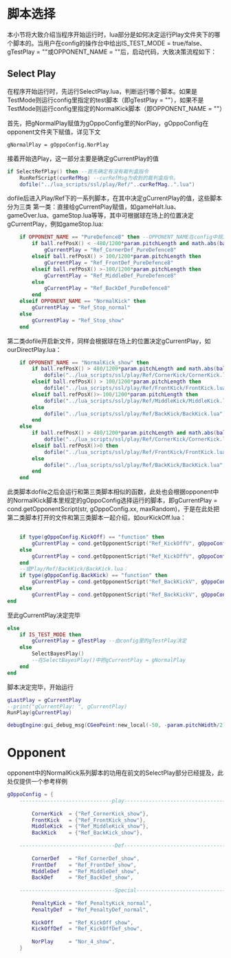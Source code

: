 # 脚本选择
本小节将大致介绍当程序开始运行时，lua部分是如何决定运行Play文件夹下的哪个脚本的。当用户在config的操作台中给出IS_TEST_MODE = true/false、gTestPlay = ""或OPPONENT_NAME = ""后，启动代码，大致决策流程如下：

## Select Play
在程序开始运行时，先运行SelectPlay.lua，判断运行哪个脚本。如果是TestMode则运行config里指定的test脚本（即gTestPlay = ""），如果不是TestMode则运行config里指定的NormalKick脚本（即OPPONENT_NAME = ""）

首先，把gNormalPlay赋值为gOppoConfig里的NorPlay，gOppoConfig在opponent文件夹下赋值，详见下文

`gNormalPlay = gOppoConfig.NorPlay`


接着开始选Play，这一部分主要是确定gCurrentPlay的值
```lua
if SelectRefPlay() then --首先确定有没有裁判盒指令
    RunRefScript(curRefMsg) --curRefMsg为收到的裁判盒指令。
    dofile("../lua_scripts/ssl/play/Ref/"..curRefMag..".lua")
```

dofile后进入Play/Ref下的一系列脚本，在其中决定gCurrentPlay的值，这些脚本分为三类
第一类：直接给gCurrentPlay赋值，如gameHalt.lua、gameOver.lua、gameStop.lua等等，其中可根据球在场上的位置决定gCurrentPlay，例如gameStop.lua:
```lua
    if OPPONENT_NAME == "PureDefence8" then --OPPONENT_NAME在config中规定
        if ball.refPosX() < -480/1200*param.pitchLength and math.abs(ball.refPosY()) > 300/900*param.pitchWidth then
            gCurrentPlay = "Ref_CornerDef_PureDefence8"
        elseif ball.refPosX() > 100/1200*param.pitchLength then
            gCurrentPlay = "Ref_FrontDef_PureDefence8"
        elseif ball.refPosX() >-100/1200*param.pitchLength then
            gCurrentPlay = "Ref_MiddleDef_PureDefence8"
        else
            gCurrentPlay = "Ref_BackDef_PureDefence8"
        end
    elseif OPPONENT_NAME == "NormalKick" then
        gCurrentPlay = "Ref_Stop_normal"
    else
        gCurrentPlay = "Ref_Stop_show"
    end
```
第二类dofile开启新文件，同样会根据球在场上的位置决定gCurrentPlay，如ourDirectPlay.lua：
```lua
    if OPPONENT_NAME == "NormalKick_show" then
	    if ball.refPosX() > 480/1200*param.pitchLength and math.abs(ball.refPosY()) > 300/900*param.pitchWidth then
	        dofile("../lua_scripts/ssl/play/Ref/CornerKick/CornerKick.lua")
	    elseif ball.refPosX() > 100/1200*param.pitchLength then
	        dofile("../lua_scripts/ssl/play/Ref/FrontKick/FrontKick.lua")
	    elseif ball.refPosX()>-100/1200*param.pitchLength then
	        dofile("../lua_scripts/ssl/play/Ref/MiddleKick/MiddleKick.lua")
	    else
	        dofile("../lua_scripts/ssl/play/Ref/BackKick/BackKick.lua")
	    end
    else
	    if ball.refPosX() > 480/1200*param.pitchLength and math.abs(ball.refPosY()) > 300/900*param.pitchWidth then
		    dofile("../lua_scripts/ssl/play/Ref/CornerKick/CornerKick.lua")
	    elseif ball.refPosX()>0 then
		    dofile("../lua_scripts/ssl/play/Ref/FrontKick/FrontKick.lua")
	    else
		    dofile("../lua_scripts/ssl/play/Ref/BackKick/BackKick.lua")
	    end
    end
```
此类脚本dofile之后会运行和第三类脚本相似的函数，此处也会根据opponent中的NormalKick脚本里规定的gOppoConfig选择运行的脚本，即gCurrentPlay = cond.getOpponentScript(str, gOppoConfig.xx, maxRandom)，于是在此处把第二类脚本打开的文件和第三类脚本一起介绍，如ourKickOff.lua：
```lua
    
    if type(gOppoConfig.KickOff) == "function" then
	    gCurrentPlay = cond.getOpponentScript("Ref_KickOffV", gOppoConfig.KickOff(), 1)
    else
	    gCurrentPlay = cond.getOpponentScript("Ref_KickOffV", gOppoConfig.KickOff, 1)
    end
    --或Play/Ref/BackKick/BackKick.lua：
    if type(gOppoConfig.BackKick) == "function" then
        gCurrentPlay = cond.getOpponentScript("Ref_BackKickV", gOppoConfig.BackKick(), 3)
    else
        gCurrentPlay = cond.getOpponentScript("Ref_BackKickV", gOppoConfig.BackKick, 3)
end
```
至此gCurrentPlay决定完毕
```lua
else 
    if IS_TEST_MODE then
        gCurrentPlay = gTestPlay --由config里的gTestPlay决定
    else
        SelectBayesPlay()
        --在SelectBayesPlay()中把gCurrentPlay = gNormalPlay
    end
end
```
脚本决定完毕，开始运行
```lua
gLastPlay = gCurrentPlay
--print("gCurrentPlay: ", gCurrentPlay)			
RunPlay(gCurrentPlay)

debugEngine:gui_debug_msg(CGeoPoint:new_local(-50, -param.pitchWidth/2),gCurrentState)
```

# Opponent
opponent中的NormalKick系列脚本的功用在前文的SelectPlay部分已经提及，此处仅提供一个参考样例

```lua
gOppoConfig = {
    ------------------------------play-----------------------------------
    
        CornerKick  = {"Ref_CornerKick_show"},
        FrontKick   = {"Ref_FrontKick_show"},
        MiddleKick  = {"Ref_MiddleKick_show"},
        BackKick    = {"Ref_BackKick_show"},
        
    -------------------------------Def-----------------------------------
    
        CornerDef   = "Ref_CornerDef_show",
        FrontDef    = "Ref_FrontDef_show",
        MiddleDef   = "Ref_MiddleDef_show",
        BackDef 	= "Ref_BackDef_show",
    
    -------------------------------Special-------------------------------
    
        PenaltyKick = "Ref_PenaltyKick_normal",
        PenaltyDef  = "Ref_PenaltyDef_normal",
    
        KickOff		= "Ref_KickOff_show",
        KickOffDef  = "Ref_KickOffDef_show",
        
        NorPlay     = "Nor_4_show",
    }
```